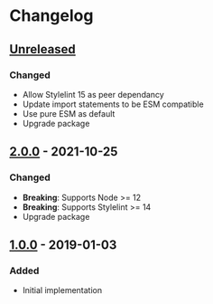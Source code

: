 # Changelog

## [Unreleased][]

### Changed

-   Allow Stylelint 15 as peer dependancy
-   Update import statements to be ESM compatible
-   Use pure ESM as default
-   Upgrade package

## [2.0.0][] - 2021-10-25

### Changed

-   **Breaking**: Supports Node >= 12
-   **Breaking**: Supports Stylelint >= 14
-   Upgrade package

## [1.0.0][] - 2019-01-03

### Added

-   Initial implementation

[unreleased]:
	https://github.com/niksy/stylelint-no-restricted-syntax/compare/v1.0.0...HEAD
[1.0.0]: https://github.com/niksy/stylelint-no-restricted-syntax/tree/v1.0.0
[unreleased]:
	https://github.com/niksy/stylelint-no-restricted-syntax/compare/v2.0.0...HEAD
[2.0.0]: https://github.com/niksy/stylelint-no-restricted-syntax/tree/v2.0.0
